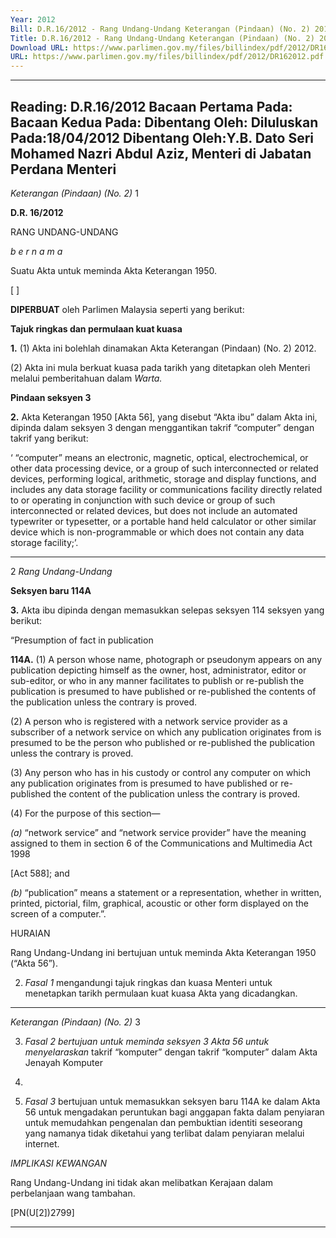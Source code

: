 ```yaml
---
Year: 2012
Bill: D.R.16/2012 - Rang Undang-Undang Keterangan (Pindaan) (No. 2) 2012 (Lulus)
Title: D.R.16/2012 - Rang Undang-Undang Keterangan (Pindaan) (No. 2) 2012 (Lulus)
Download URL: https://www.parlimen.gov.my/files/billindex/pdf/2012/DR162012.pdf
URL: https://www.parlimen.gov.my/files/billindex/pdf/2012/DR162012.pdf
---
```

---
Reading:
D.R.16/2012
Bacaan Pertama Pada:
Bacaan Kedua Pada:
Dibentang Oleh:
Diluluskan Pada:18/04/2012
Dibentang Oleh:Y.B. Dato Seri Mohamed Nazri Abdul Aziz, Menteri di Jabatan Perdana Menteri
---

_Keterangan (Pindaan) (No. 2)_ 1

**D.R. 16/2012**

RANG UNDANG-UNDANG

_b e r n a m a_

Suatu Akta untuk meminda Akta Keterangan 1950.

[ ]

**DIPERBUAT** oleh Parlimen Malaysia seperti yang berikut:

**Tajuk ringkas dan permulaan kuat kuasa**

**1.** (1) Akta ini bolehlah dinamakan Akta Keterangan (Pindaan)
(No. 2) 2012.

(2) Akta ini mula berkuat kuasa pada tarikh yang ditetapkan
oleh Menteri melalui pemberitahuan dalam _Warta._

**Pindaan seksyen 3**

**2.** Akta Keterangan 1950 [Akta 56], yang disebut “Akta ibu”
dalam Akta ini, dipinda dalam seksyen 3 dengan menggantikan
takrif “computer” dengan takrif yang berikut:

‘ “computer” means an electronic, magnetic, optical,
electrochemical, or other data processing device, or a group
of such interconnected or related devices, performing logical,
arithmetic, storage and display functions, and includes any
data storage facility or communications facility directly related
to or operating in conjunction with such device or group of
such interconnected or related devices, but does not include
an automated typewriter or typesetter, or a portable hand held
calculator or other similar device which is non-programmable
or which does not contain any data storage facility;’.


-----

2 _Rang Undang-Undang_

**Seksyen baru 114A**

**3.** Akta ibu dipinda dengan memasukkan selepas seksyen 114
seksyen yang berikut:

“Presumption of fact in publication

**114A.** (1) A person whose name, photograph or pseudonym
appears on any publication depicting himself as the owner,
host, administrator, editor or sub-editor, or who in any
manner facilitates to publish or re-publish the publication is
presumed to have published or re-published the contents of
the publication unless the contrary is proved.

(2) A person who is registered with a network service
provider as a subscriber of a network service on which any
publication originates from is presumed to be the person who
published or re-published the publication unless the contrary
is proved.

(3) Any person who has in his custody or control any
computer on which any publication originates from is
presumed to have published or re-published the content of
the publication unless the contrary is proved.

(4) For the purpose of this section—

_(a)_ “network service” and “network service provider”
have the meaning assigned to them in section 6
of the Communications and Multimedia Act 1998

[Act 588]; and

_(b)_ “publication” means a statement or a representation,
whether in written, printed, pictorial, film, graphical,
acoustic or other form displayed on the screen of a
computer.”.

HURAIAN

Rang Undang-Undang ini bertujuan untuk meminda Akta Keterangan 1950
(“Akta 56”).

2. _Fasal 1_ mengandungi tajuk ringkas dan kuasa Menteri untuk menetapkan
tarikh permulaan kuat kuasa Akta yang dicadangkan.


-----

_Keterangan (Pindaan) (No. 2)_ 3

3. _Fasal 2 bertujuan untuk meminda seksyen 3 Akta 56 untuk menyelaraskan_
takrif “komputer” dengan takrif “komputer” dalam Akta Jenayah Komputer
1997.

4. _Fasal 3_ bertujuan untuk memasukkan seksyen baru 114A ke dalam
Akta 56 untuk mengadakan peruntukan bagi anggapan fakta dalam penyiaran
untuk memudahkan pengenalan dan pembuktian identiti seseorang yang namanya
tidak diketahui yang terlibat dalam penyiaran melalui internet.

_IMPLIKASI KEWANGAN_

Rang Undang-Undang ini tidak akan melibatkan Kerajaan dalam perbelanjaan
wang tambahan.

[PN(U[2])2799]


-----


